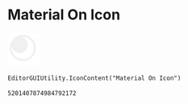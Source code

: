 # Material On Icon
![](/img/Material%20On%20Icon.png)

``` CSharp
EditorGUIUtility.IconContent("Material On Icon")
```
```
5201407874984792172
```
